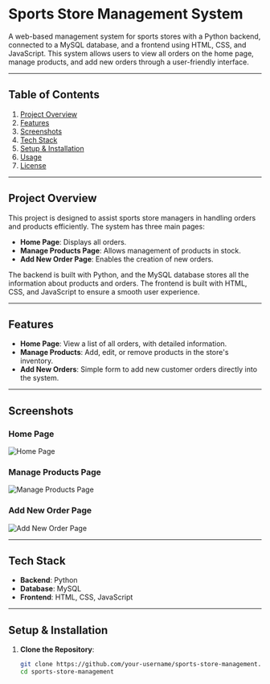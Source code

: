 # Sports Store Management System

A web-based management system for sports stores with a Python backend, connected to a MySQL database, and a frontend using HTML, CSS, and JavaScript. This system allows users to view all orders on the home page, manage products, and add new orders through a user-friendly interface.

---

## Table of Contents

1. [Project Overview](#project-overview)
2. [Features](#features)
3. [Screenshots](#screenshots)
4. [Tech Stack](#tech-stack)
5. [Setup & Installation](#setup--installation)
6. [Usage](#usage)
7. [License](#license)

---

## Project Overview

This project is designed to assist sports store managers in handling orders and products efficiently. The system has three main pages:
- **Home Page**: Displays all orders.
- **Manage Products Page**: Allows management of products in stock.
- **Add New Order Page**: Enables the creation of new orders.

The backend is built with Python, and the MySQL database stores all the information about products and orders. The frontend is built with HTML, CSS, and JavaScript to ensure a smooth user experience.

---

## Features

- **Home Page**: View a list of all orders, with detailed information.
- **Manage Products**: Add, edit, or remove products in the store's inventory.
- **Add New Orders**: Simple form to add new customer orders directly into the system.

---

## Screenshots

### Home Page
![Home Page](screenshots/orders.png)

### Manage Products Page
![Manage Products Page](screenshots/manage-products.png)

### Add New Order Page
![Add New Order Page](screenshots/new-order.png)

---

## Tech Stack

- **Backend**: Python
- **Database**: MySQL
- **Frontend**: HTML, CSS, JavaScript

---

## Setup & Installation

1. **Clone the Repository**:
   ```bash
   git clone https://github.com/your-username/sports-store-management.git
   cd sports-store-management
